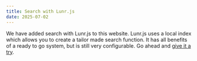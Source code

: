 ```yaml
---
title: Search with Lunr.js
date: 2025-07-02
---
```


We have added search with Lunr.js to this website. Lunr.js uses a local index which allows you to create a tailor made search function. It has all benefits of a ready to go system, but is still very configurable. Go ahead and [give it a try](/add-ons/search-lunr/).